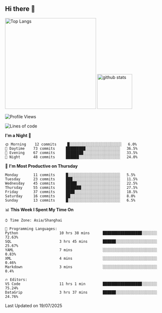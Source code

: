## Hi there 👋
<p align="left"> 
  <img alt="Top Langs" height="300px" src="https://github-readme-stats.vercel.app/api/top-langs/?username=Sierraki&layout=compact&show_icons=true&theme=onedark" />
  <a href="https://github.com/Sierraki/LC_Solve">
   <img alt="github stats"height="115px"  src="https://github-readme-stats.vercel.app/api/pin/?username=Sierraki&repo=LC_Solve&theme=onedark&show_icons=true" />
  </a>


<!--START_SECTION:waka-->
![Profile Views](http://img.shields.io/badge/Profile%20Views-0-blue)

![Lines of code](https://img.shields.io/badge/From%20Hello%20World%20I%27ve%20Written-2568%20lines%20of%20code-blue)

**I'm a Night 🦉** 

```text
🌞 Morning    12 commits     █░░░░░░░░░░░░░░░░░░░░░░░░   6.0% 
🌆 Daytime    73 commits     █████████░░░░░░░░░░░░░░░░   36.5% 
🌃 Evening    67 commits     ████████░░░░░░░░░░░░░░░░░   33.5% 
🌙 Night      48 commits     ██████░░░░░░░░░░░░░░░░░░░   24.0%

```
📅 **I'm Most Productive on Thursday** 

```text
Monday       11 commits     █░░░░░░░░░░░░░░░░░░░░░░░░   5.5% 
Tuesday      23 commits     ███░░░░░░░░░░░░░░░░░░░░░░   11.5% 
Wednesday    45 commits     █████░░░░░░░░░░░░░░░░░░░░   22.5% 
Thursday     55 commits     ███████░░░░░░░░░░░░░░░░░░   27.5% 
Friday       37 commits     ████░░░░░░░░░░░░░░░░░░░░░   18.5% 
Saturday     16 commits     ██░░░░░░░░░░░░░░░░░░░░░░░   8.0% 
Sunday       13 commits     █░░░░░░░░░░░░░░░░░░░░░░░░   6.5%

```


📊 **This Week I Spent My Time On** 

```text
⌚︎ Time Zone: Asia/Shanghai

💬 Programming Languages: 
Python                   10 hrs 38 mins      ██████████████████░░░░░░░   72.63% 
SQL                      3 hrs 45 mins       ██████░░░░░░░░░░░░░░░░░░░   25.67% 
YAML                     7 mins              ░░░░░░░░░░░░░░░░░░░░░░░░░   0.83% 
XML                      4 mins              ░░░░░░░░░░░░░░░░░░░░░░░░░   0.46% 
Markdown                 3 mins              ░░░░░░░░░░░░░░░░░░░░░░░░░   0.4%

🔥 Editors: 
VS Code                  11 hrs 1 min        ██████████████████░░░░░░░   75.24% 
DataGrip                 3 hrs 37 mins       ██████░░░░░░░░░░░░░░░░░░░   24.76%

```


 Last Updated on 19/07/2025
<!--END_SECTION:waka-->
